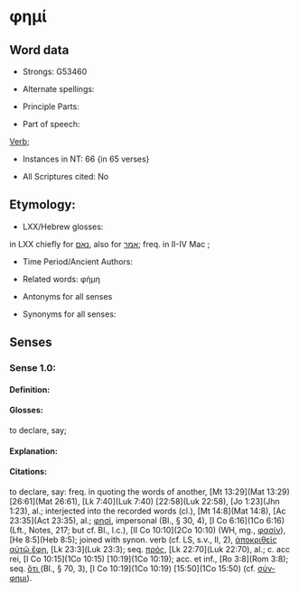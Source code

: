 # φημί 

<!-- Status: S2=NeedsFinalCheck -->
<!-- Lexica used for edits:   -->

## Word data

* Strongs: G53460

* Alternate spellings:


* Principle Parts: 


* Part of speech: 

[Verb](http://ugg.readthedocs.io/en/latest/verb.html); 

* Instances in NT: 66 {in 65 verses}

* All Scriptures cited: No

## Etymology: 


* LXX/Hebrew glosses: 

in LXX chiefly for [נאם](//en-uhl/H5001), also for [אמר](//en-uhl/H0559); freq. in II-IV Mac ;

* Time Period/Ancient Authors: 

* Related words: φήμη

* Antonyms for all senses

* Synonyms for all senses: 


## Senses 


### Sense  1.0: 

#### Definition: 

#### Glosses: 

to declare, say; 

#### Explanation: 


#### Citations: 

to declare, say: freq. in quoting the words of another, [Mt 13:29](Mat 13:29) [26:61](Mat 26:61), [Lk 7:40](Luk 7:40) [22:58](Luk 22:58), [Jo 1:23](Jhn 1:23), al.; interjected into the recorded words (cl.), [Mt 14:8](Mat 14:8), [Ac 23:35](Act 23:35), al.; [φησί](), impersonal (Bl., § 30, 4), [I Co 6:16](1Co 6:16) (Lft., Notes, 217; but cf. Bl., l.c.), [II Co 10:10](2Co 10:10) (WH, mg., [φασίν]()), [He 8:5](Heb 8:5); joined with synon. verb (cf. LS, s.v., II, 2), [ἀποκριθεὶς αὐτῷ ἔφη](), [Lk 23:3](Luk 23:3); seq. [πρός](), [Lk 22:70](Luk 22:70), al.; c. acc rei, [I Co 10:15](1Co 10:15) [10:19](1Co 10:19); acc. et inf., [Ro 3:8](Rom 3:8); seq. [ὅτι ]()(Bl., § 70, 3), [I Co 10:19](1Co 10:19) [15:50](1Co 15:50) (cf. [σύν-φημι]()). 
